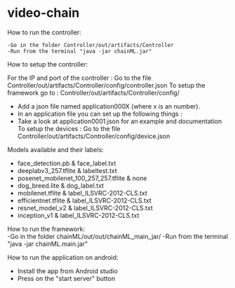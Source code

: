 # video-chain

How to run the controller:

    -Go in the folder Controller/out/artifacts/Controller
    -Run from the terminal "java -jar chainML.jar"

How to setup the controller: 

For the IP and port of the controller : Go to the file Controller/out/artifacts/Controller/config/controller.json
To setup the framework go to : Controller/out/artifacts/Controller/config/
  - Add a json file named application000X (where x is an number). 
  - In an application file you can set up the following things : 
  - Take a look at application0001.json for an example and documentation
To setup the devices : Go to the file Controller/out/artifacts/Controller/config/device.json

Models available and their labels: 
  - face_detection.pb & face_label.txt
  - deeplabv3_257.tflite & labeltest.txt
  - posenet_mobilenet_100_257_257.tflite & none
  - dog_breed.lite & dog_label.txt
  - mobilenet.tflite & label_ILSVRC-2012-CLS.txt
  - efficientnet.tflite & label_ILSVRC-2012-CLS.txt
  - resnet_model_v2 & label_ILSVRC-2012-CLS.txt
  - inception_v1 & label_ILSVRC-2012-CLS.txt
  
How to run the framework:  
    -Go in the folder chainML/out/out/chainML_main_jar/
    -Run from the terminal "java -jar chainML.main.jar"
    
How to run the application on android:
   - Install the app from Android studio
   - Press on the "start server" button
